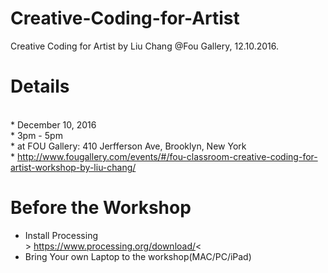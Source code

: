 # Creative-Coding-for-Artist
Creative Coding for Artist by Liu Chang @Fou Gallery, 12.10.2016. 

# Details
<br> *  December 10, 2016
<br> *  3pm - 5pm
<br> *  at FOU Gallery: 410 Jerfferson Ave, Brooklyn, New York
<br> *  http://www.fougallery.com/events/#/fou-classroom-creative-coding-for-artist-workshop-by-liu-chang/

# Before the Workshop
* Install Processing
<br>> https://www.processing.org/download/<
* Bring Your own Laptop to the workshop(MAC/PC/iPad)

